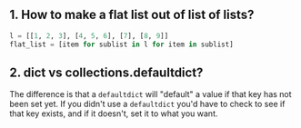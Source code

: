 ## 1. How to make a flat list out of list of lists?

```python
l = [[1, 2, 3], [4, 5, 6], [7], [8, 9]]
flat_list = [item for sublist in l for item in sublist]
```

## 2. dict vs collections.defaultdict?

The difference is that a `defaultdict` will "default" a value if that key has not been set yet. If you didn't use a `defaultdict` you'd have to check to see if that key exists, and if it doesn't, set it to what you want.
